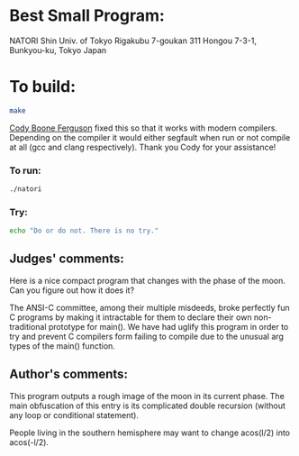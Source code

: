 # Best Small Program:

NATORI Shin
Univ. of Tokyo
Rigakubu 7-goukan 311
Hongou 7-3-1, Bunkyou-ku, Tokyo
Japan

# To build:

```sh
make
```

[Cody Boone Ferguson](/winners.html#Cody_Boone_Ferguson) fixed this so that it
works with modern compilers. Depending on the compiler it would either segfault
when run or not compile at all (gcc and clang respectively). Thank you Cody for
your assistance!


### To run:

```sh
./natori
```

### Try:

```sh
echo "Do or do not. There is no try."
```

## Judges' comments:

Here is a nice compact program that changes with the phase of the moon.
Can you figure out how it does it?

The ANSI-C committee, among their multiple misdeeds, broke perfectly
fun C programs by making it intractable for them to declare their
own non-traditional prototype for main().  We have had uglify this
program in order to try and prevent C compilers form failing to
compile due to the unusual arg types of the main() function.

## Author's comments:

This program outputs a rough image of the moon in its current phase.
The main obfuscation of this entry is its complicated double recursion
(without any loop or conditional statement).

People living in the southern hemisphere may want to change acos(l/2)
into acos(-l/2).
